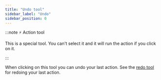```yaml
---
title: "Undo tool"
sidebar_label: "Undo"
sidebar_position: 0
---
```


:::note ⚡ Action tool

This is a special tool. You can't select it and it will run the action if you click on it.

:::

When clicking on this tool you can undo your last action. See the [redo tool](redo) for redoing your last action.
